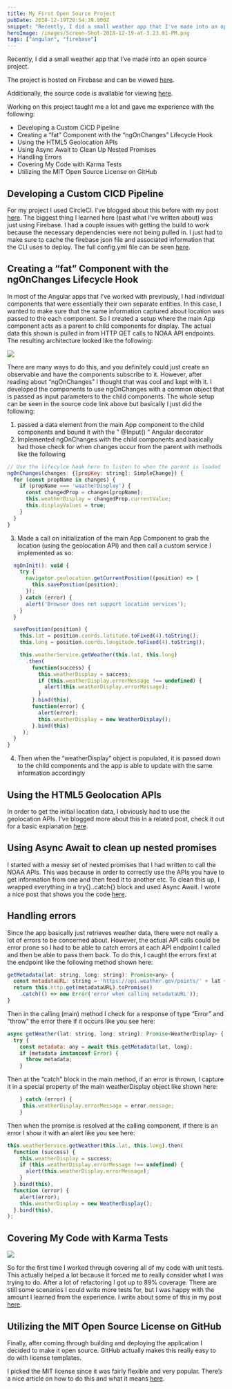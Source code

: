 ```yaml
---
title: My First Open Source Project
pubDate: 2018-12-19T20:54:39.000Z
snippet: "Recently, I did a small weather app that I've made into an open source project. The project is hosted on Firebase and can be viewed here. Additionally, the source code is availabl"
heroImage: /images/Screen-Shot-2018-12-19-at-3.23.01-PM.png
tags: ["angular", "firebase"]
---
```


Recently, I did a small weather app that I’ve made into an open source project.

The project is hosted on Firebase and can be viewed [here](https://weather-app-68ec4.firebaseapp.com/index.html).

Additionally, the source code is available for viewing [here](https://github.com/andrewevans02/weather-app).

Working on this project taught me a lot and gave me experience with the following:

- Developing a Custom CICD Pipeline
- Creating a “fat” Component with the “ngOnChanges” Lifecycle Hook
- Using the HTML5 Geolocation APIs
- Using Async Await to Clean Up Nested Promises
- Handling Errors
- Covering My Code with Karma Tests
- Utilizing the MIT Open Source License on GitHub

## Developing a Custom CICD Pipeline

For my project I used CircleCI. I’ve blogged about this before with my post [here](https://rhythmandbinary.com/2018/10/19/circle-ci/). The biggest thing I learned here (past what I’ve written about) was just using Firebase. I had a couple issues with getting the build to work because the necessary dependencies were not being pulled in. I just had to make sure to cache the firebase json file and associated information that the CLI uses to deploy. The full config.yml file can be seen [here](https://github.com/andrewevans02/weather-app/blob/master/.circleci/config.yml).

## Creating a “fat” Component with the ngOnChanges Lifecycle Hook

In most of the Angular apps that I’ve worked with previously, I had individual components that were essentially their own separate entities. In this case, I wanted to make sure that the same information captured about location was passed to the each component. So I created a setup where the main App component acts as a parent to child components for display. The actual data this shown is pulled in from HTTP GET calls to NOAA API endpoints. The resulting architecture looked like the following:

![](/images/Weather-App.png)

There are many ways to do this, and you definitely could just create an observable and have the components subscribe to it. However, after reading about “ngOnChanges” I thought that was cool and kept with it. I developed the components to use ngOnChanges with a common object that is passed as input parameters to the child components. The whole setup can be seen in the source code link above but basically I just did the following:

1. passed a data element from the main App component to the child components and bound it with the ” @Input() ” Angular decorator
2. Implemented ngOnChanges with the child components and basically had those check for when changes occur from the parent with methods like the following

```js
// Use the lifecylce hook here to listen to when the parent is loaded
ngOnChanges(changes: {[propKey: string]: SimpleChange}) {
  for (const propName in changes) {
    if (propName === 'weatherDisplay') {
      const changedProp = changes[propName];
      this.weatherDisplay = changedProp.currentValue;
      this.displayValues = true;
    }
  }
}
```

3. Made a call on initialization of the main App Component to grab the location (using the geolocation API) and then call a custom service I implemented as so:

```js
  ngOnInit(): void {
    try {
      navigator.geolocation.getCurrentPosition((position) => {
        this.savePosition(position);
      });
    } catch (error) {
      alert('Browser does not support location services');
    }
  }

  savePosition(position) {
    this.lat = position.coords.latitude.toFixed(4).toString();
    this.long = position.coords.longitude.toFixed(4).toString();

    this.weatherService.getWeather(this.lat, this.long)
      .then(
        function(success) {
          this.weatherDisplay = success;
          if (this.weatherDisplay.errorMessage !== undefined) {
            alert(this.weatherDisplay.errorMessage);
          }
        }.bind(this),
        function(error) {
          alert(error);
          this.weatherDisplay = new WeatherDisplay();
        }.bind(this)
     );
  }
}
```

4. Then when the “weatherDisplay” object is populated, it is passed down to the child components and the app is able to update with the same information accordingly

## Using the HTML5 Geolocation APIs

In order to get the initial location data, I obviously had to use the geolocation APIs. I’ve blogged more about this in a related post, check it out for a basic explanation [here](https://rhythmandbinary.com/2018/11/13/location-services/).

## Using Async Await to clean up nested promises

I started with a messy set of nested promises that I had written to call the NOAA APIs. This was because in order to correctly use the APIs you have to get information from one and then feed it to another etc. To clean this up, I wrapped everything in a try{}..catch{} block and used Async Await. I wrote a nice post that shows you the code [here](https://rhythmandbinary.com/2018/12/18/optimizing-angular-with-async-await/).

## Handling errors

Since the app basically just retrieves weather data, there were not really a lot of errors to be concerned about. However, the actual API calls could be error prone so I had to be able to catch errors at each API endpoint I called and then be able to pass them back. To do this, I caught the errors first at the endpoint like the following method shown here:

```js
getMetadata(lat: string, long: string): Promise<any> {
  const metadataURL: string = 'https://api.weather.gov/points/' + lat + ',' + long;
  return this.http.get(metadataURL).toPromise()
    .catch(() => new Error('error when calling metadataURL'));
}
```

Then in the calling (main) method I check for a response of type “Error” and “throw” the error there if it occurs like you see here:

```js
async getWeather(lat: string, long: string): Promise<WeatherDisplay> {
  try {
    const metadata: any = await this.getMetadata(lat, long);
    if (metadata instanceof Error) {
      throw metadata;
    }
```

Then at the “catch” block in the main method, if an error is thrown, I capture it in a special property of the main weatherDisplay object like shown here:

```js
    } catch (error) {
     this.weatherDisplay.errorMessage = error.message;
    }
```

Then when the promise is resolved at the calling component, if there is an error I show it with an alert like you see here:

```js
this.weatherService.getWeather(this.lat, this.long).then(
  function (success) {
    this.weatherDisplay = success;
    if (this.weatherDisplay.errorMessage !== undefined) {
      alert(this.weatherDisplay.errorMessage);
    }
  }.bind(this),
  function (error) {
    alert(error);
    this.weatherDisplay = new WeatherDisplay();
  }.bind(this),
);
```

## Covering My Code with Karma Tests

![](/images/Screen-Shot-2018-12-19-at-3.50.06-PM.png)

So for the first time I worked through covering all of my code with unit tests. This actually helped a lot because it forced me to really consider what I was trying to do. After a lot of refactoring I got up to 89% coverage. There are still some scenarios I could write more tests for, but I was happy with the amount I learned from the experience. I write about some of this in my post [here](https://rhythmandbinary.com/2018/12/19/making-angular-apps-stronger-with-unit-tests/).

## Utilizing the MIT Open Source License on GitHub

Finally, after coming through building and deploying the application I decided to make it open source. GitHub actually makes this really easy to do with license templates.

I picked the MIT license since it was fairly flexible and very popular. There’s a nice article on how to do this and what it means [here](https://medium.freecodecamp.org/how-open-source-licenses-work-and-how-to-add-them-to-your-projects-34310c3cf94).
